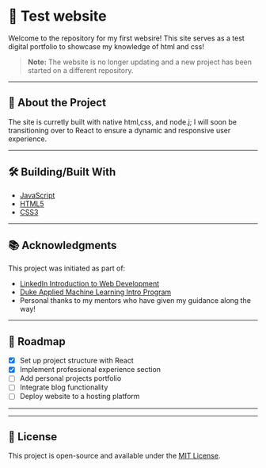 # 🧠 Test website

Welcome to the repository for my first websire! This site serves as a test digital portfolio to showcase my knowledge of html and css!

> **Note:** The website is no longer updating and a new project has been started on a different repository.

---

## 🚀 About the Project

The site is curretly built with native html,css, and node.j; I will soon be transitioning over to React to ensure a dynamic and responsive user experience.

---

## 🛠️ Building/Built With

- [JavaScript](https://developer.mozilla.org/en-US/docs/Web/JavaScript)
- [HTML5](https://developer.mozilla.org/en-US/docs/Web/Guide/HTML/HTML5)
- [CSS3](https://developer.mozilla.org/en-US/docs/Web/CSS)

---

## 📚 Acknowledgments

This project was initiated as part of:

- [LinkedIn Introduction to Web Development](https://www.linkedin.com/learning/introduction-to-web-development)
- [Duke Applied Machine Learning Intro Program](https://duke.campusgroups.com/damlg/home/)
- Personal thanks to my mentors who have given my guidance along the way!

---

## 📌 Roadmap

- [x] Set up project structure with React
- [x] Implement professional experience section
- [ ] Add personal projects portfolio
- [ ] Integrate blog functionality
- [ ] Deploy website to a hosting platform

---


---

## 📄 License

This project is open-source and available under the [MIT License](LICENSE).
